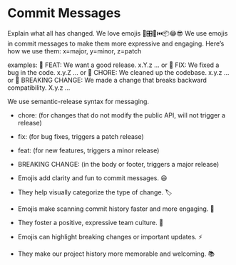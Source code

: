 # Commit Messages

Explain what all has changed.
We love emojis 🚂🎛️🧶⏮️📦😂😎
We use emojis in commit messages to make them more expressive and engaging. Here’s how we use them:
    x=major, y=minor, z=patch

examples:
    🌟 FEAT: We want a good release. x.Y.z ...
or
    🐛 FIX: We fixed a bug in the code. x.y.Z ...
or
    🧹 CHORE: We cleaned up the codebase. x.y.z ...
or
    🚨 BREAKING CHANGE: We made a change that breaks backward compatibility. X.y.z ...

We use semantic-release syntax for messaging.

- chore: (for changes that do not modify the public API, will not trigger a release)
- fix: (for bug fixes, triggers a patch release)
- feat: (for new features, triggers a minor release)
- BREAKING CHANGE: (in the body or footer, triggers a major release)

- Emojis add clarity and fun to commit messages. 😄
- They help visually categorize the type of change. 🏷️
- Emojis make scanning commit history faster and more engaging. 👀
- They foster a positive, expressive team culture. 🤝
- Emojis can highlight breaking changes or important updates. ⚡️
- They make our project history more memorable and welcoming. 📚
